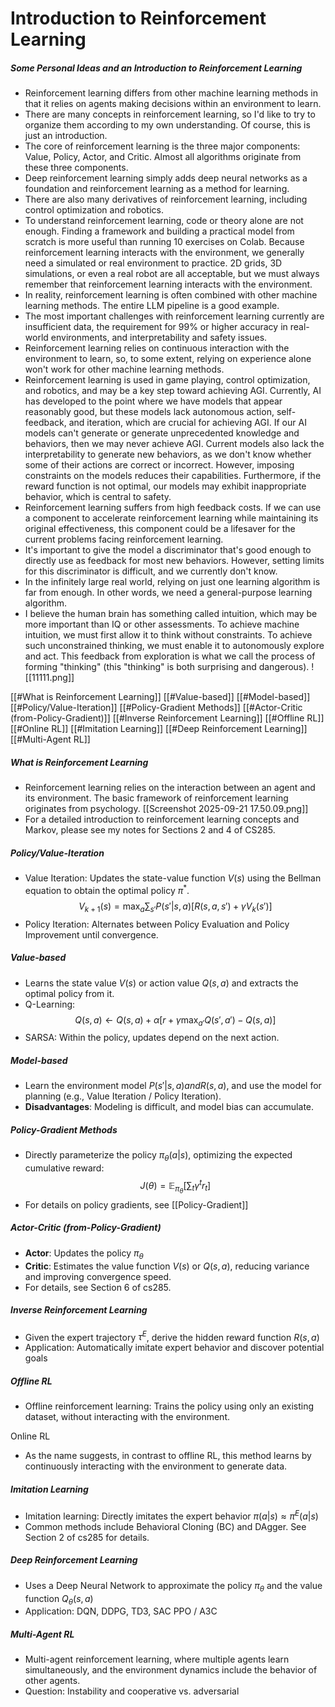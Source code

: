 # Introduction to Reinforcement Learning

##### Some Personal Ideas and an Introduction to Reinforcement Learning
- Reinforcement learning differs from other machine learning methods in that it relies on agents making decisions within an environment to learn.
- There are many concepts in reinforcement learning, so I'd like to try to organize them according to my own understanding. Of course, this is just an introduction.
- The core of reinforcement learning is the three major components: Value, Policy, Actor, and Critic. Almost all algorithms originate from these three components.
- Deep reinforcement learning simply adds deep neural networks as a foundation and reinforcement learning as a method for learning.
- There are also many derivatives of reinforcement learning, including control optimization and robotics.
- To understand reinforcement learning, code or theory alone are not enough. Finding a framework and building a practical model from scratch is more useful than running 10 exercises on Colab. Because reinforcement learning interacts with the environment, we generally need a simulated or real environment to practice. 2D grids, 3D simulations, or even a real robot are all acceptable, but we must always remember that reinforcement learning interacts with the environment.
- In reality, reinforcement learning is often combined with other machine learning methods. The entire LLM pipeline is a good example.
- The most important challenges with reinforcement learning currently are insufficient data, the requirement for 99% or higher accuracy in real-world environments, and interpretability and safety issues.
- Reinforcement learning relies on continuous interaction with the environment to learn, so, to some extent, relying on experience alone won't work for other machine learning methods.
- Reinforcement learning is used in game playing, control optimization, and robotics, and may be a key step toward achieving AGI. Currently, AI has developed to the point where we have models that appear reasonably good, but these models lack autonomous action, self-feedback, and iteration, which are crucial for achieving AGI. If our AI models can't generate or generate unprecedented knowledge and behaviors, then we may never achieve AGI. Current models also lack the interpretability to generate new behaviors, as we don't know whether some of their actions are correct or incorrect. However, imposing constraints on the models reduces their capabilities. Furthermore, if the reward function is not optimal, our models may exhibit inappropriate behavior, which is central to safety.
- Reinforcement learning suffers from high feedback costs. If we can use a component to accelerate reinforcement learning while maintaining its original effectiveness, this component could be a lifesaver for the current problems facing reinforcement learning.
- It's important to give the model a discriminator that's good enough to directly use as feedback for most new behaviors. However, setting limits for this discriminator is difficult, and we currently don't know.
- In the infinitely large real world, relying on just one learning algorithm is far from enough. In other words, we need a general-purpose learning algorithm.
- I believe the human brain has something called intuition, which may be more important than IQ or other assessments. To achieve machine intuition, we must first allow it to think without constraints. To achieve such unconstrained thinking, we must enable it to autonomously explore and act. This feedback from exploration is what we call the process of forming "thinking" (this "thinking" is both surprising and dangerous).
![[11111.png]]

[[#What is Reinforcement Learning]]
[[#Value-based]]
[[#Model-based]]
[[#Policy/Value-Iteration]]
[[#Policy-Gradient Methods]]
[[#Actor-Critic (from-Policy-Gradient)]]
[[#Inverse Reinforcement Learning]]
[[#Offline RL]]
[[#Online RL]]
[[#Imitation Learning]]
[[#Deep Reinforcement Learning]]
[[#Multi-Agent RL]]

##### What is Reinforcement Learning
- Reinforcement learning relies on the interaction between an agent and its environment. The basic framework of reinforcement learning originates from psychology.
[[Screenshot 2025-09-21 17.50.09.png]]
- For a detailed introduction to reinforcement learning concepts and Markov, please see my notes for Sections 2 and 4 of CS285.

##### Policy/Value-Iteration
- Value Iteration: Updates the state-value function $V(s)$ using the Bellman equation to obtain the optimal policy $\pi^*$.
$$V_{k+1}(s) = \max_a \sum_{s'} P(s'|s,a)[R(s,a,s') + \gamma V_k(s')]$$
- Policy Iteration: Alternates between Policy Evaluation and Policy Improvement until convergence.

##### Value-based
- Learns the state value $V(s)$ or action value $Q(s,a)$ and extracts the optimal policy from it.
- Q-Learning:
$$Q(s,a) \gets Q(s,a) + \alpha \big[r + \gamma \max_{a'} Q(s',a') - Q(s,a)\big]$$
- SARSA: Within the policy, updates depend on the next action.

##### Model-based
- Learn the environment model $P(s'|s,a) and R(s,a)$, and use the model for planning (e.g., Value Iteration / Policy Iteration).
- **Disadvantages**: Modeling is difficult, and model bias can accumulate.

##### Policy-Gradient Methods
- Directly parameterize the policy $\pi_\theta(a|s)$, optimizing the expected cumulative reward:
$$J(\theta) = \mathbb{E}_{\pi_\theta}[ \sum_t \gamma^t r_t]$$
- For details on policy gradients, see [[Policy-Gradient]]

##### Actor-Critic (from-Policy-Gradient)
- **Actor**: Updates the policy $\pi_\theta$
- **Critic**: Estimates the value function $V(s)$ or $Q(s,a)$, reducing variance and improving convergence speed.
- For details, see Section 6 of cs285.

##### Inverse Reinforcement Learning
- Given the expert trajectory $\tau^E$, derive the hidden reward function $R(s,a)$
- Application: Automatically imitate expert behavior and discover potential goals

##### Offline RL
- Offline reinforcement learning: Trains the policy using only an existing dataset, without interacting with the environment.

Online RL
- As the name suggests, in contrast to offline RL, this method learns by continuously interacting with the environment to generate data.

##### Imitation Learning
- Imitation learning: Directly imitates the expert behavior $\pi(a|s) \approx \pi^E(a|s)$
- Common methods include Behavioral Cloning (BC) and DAgger. See Section 2 of cs285 for details.

##### Deep Reinforcement Learning
- Uses a Deep Neural Network to approximate the policy $\pi_\theta$ and the value function $Q_\theta(s,a)$
- Application: DQN, DDPG, TD3, SAC PPO / A3C

##### Multi-Agent RL
- Multi-agent reinforcement learning, where multiple agents learn simultaneously, and the environment dynamics include the behavior of other agents.
- Question: Instability and cooperative vs. adversarial